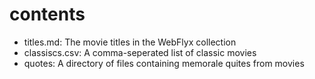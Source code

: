 # contents

- titles.md: The movie titles in the WebFlyx collection
- classiscs.csv: A comma-seperated list of classic movies
- quotes: A directory of files containing memorale quites from movies
